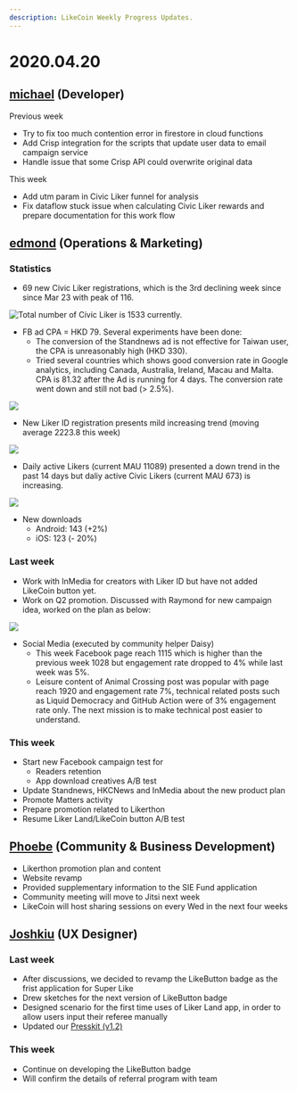 ```yaml
---
description: LikeCoin Weekly Progress Updates.
---
```


# 2020.04.20

## [michael](httsp://like.co/michaelcheung) \(Developer\)

Previous week

* Try to fix too much contention error in firestore in cloud functions
* Add Crisp integration for the scripts that update user data to email campaign service
* Handle issue that some Crisp API could overwrite original data

This week

* Add utm param in Civic Liker funnel for analysis
* Fix dataflow stuck issue when calculating Civic Liker rewards and prepare documentation for this work flow

## [**edmond**](https://like.co/edmondyu) **\(Operations & Marketing\)**

### **Statistics**

* 69 new Civic Liker registrations, which is the 3rd declining week since since Mar 23 with peak of 116.  

![Total number of Civic Liker is 1533 currently.](../.gitbook/assets/image%20%2810%29.png)

* FB ad CPA = HKD 79.  Several experiments have been done:
  * The conversion of the Standnews ad is not effective for Taiwan user, the CPA is unreasonably high \(HKD 330\).  
  * Tried several countries which shows good conversion rate in Google analytics, including Canada, Australia, Ireland, Macau and Malta.  CPA is 81.32 after the Ad is running for 4 days.  The conversion rate went down and still not bad \(&gt; 2.5%\). 

![](../.gitbook/assets/image%20%288%29.png)

* New Liker ID registration presents mild increasing trend \(moving average 2223.8 this week\)

![](../.gitbook/assets/image%20%2815%29.png)

* Daily active Likers \(current MAU 11089\) presented a down trend in the past 14 days but daliy active Civic Likers \(current MAU 673\) is increasing.  

![](../.gitbook/assets/image%20%282%29.png)

* New downloads
  *  Android: 143 \(+2%\)
  * iOS: 123 \(- 20%\)

### Last week

* Work with InMedia for creators with Liker ID but have not added LikeCoin button yet.
* Work on Q2 promotion.  Discussed with Raymond for new campaign idea, worked on the plan as below:

![](../.gitbook/assets/image%20%284%29.png)

* Social Media \(executed by community helper Daisy\)
  * This week Facebook page reach 1115 which is higher than the previous week 1028 but engagement rate dropped to 4% while last week was 5%. 
  * Leisure content of Animal Crossing post was popular with page reach 1920 and engagement rate 7%, technical related posts such as Liquid Democracy and GitHub Action were of 3% engagement rate only. The next mission is to make technical post easier to understand.

### This week

* Start new Facebook campaign test for
  * Readers retention
  * App download creatives A/B test
* Update Standnews, HKCNews and InMedia about the new product plan
* Promote Matters activity
* Prepare promotion related to Likerthon 
* Resume Liker Land/LikeCoin button A/B test

## [Phoebe](https://like.co/phoebe_fb) \(Community & Business Development\) <a id="fbf6"></a>

* Likerthon promotion plan and content
* Website revamp 
* Provided supplementary information to the SIE Fund application 
* Community meeting will move to Jitsi next week
* LikeCoin will host sharing sessions on every Wed in the next four weeks

## [Joshkiu](https://like.co/joshkiu) \(UX Designer\)

### Last week

* After discussions, we decided to revamp the LikeButton badge as the frist application for Super Like
* Drew sketches for the next version of LikeButton badge
* Designed scenario for the first time uses of Liker Land app, in order to allow users input their referee manually
* Updated our [Presskit \(v1.2\)](https://like.co/in/press/kit/download)

### This week

* Continue on developing the LikeButton badge
* Will confirm the details of referral program with team

